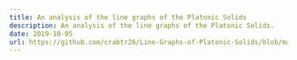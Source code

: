 ```yaml
---
title: An analysis of the line graphs of the Platonic Solids
description: An analysis of the line graphs of the Platonic Solids.
date: 2019-10-05
url: https://github.com/crabtr26/Line-Graphs-of-Platonic-Solids/blob/master/Platonic_Line_Graphs.ipynb
---
```

